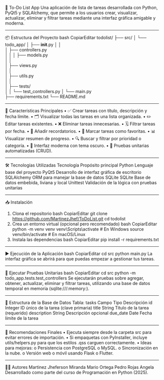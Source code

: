 📝 To-Do List App
Una aplicación de lista de tareas desarrollada con Python, PyQt5 y SQLAlchemy, que permite a los usuarios crear, visualizar, actualizar, eliminar y filtrar tareas mediante una interfaz gráfica amigable y moderna.
________________________________________
📦 Estructura del Proyecto
bash
CopiarEditar
todolist/
├── src/
│   └── todo_app/
│       ├── __init__.py 
│       │   
│       ├── controllers.py    
│       │
│       ├── models.py      
│       │   
│       ├── views.py       
│       │   
│       ├── utils.py        
│       │   
│       ├── tests/          
│       │   └── test_controllers.py
│       └── main.py         
├── requirements.txt
└── README.md
________________________________________
🚀 Características Principales
•	✅ Crear tareas con título, descripción y fecha límite.
•	🗂 Visualizar todas las tareas en una lista organizada.
•	✏ Editar tareas existentes.
•	❌ Eliminar tareas innecesarias.
•	🗓 Filtrar tareas por fecha.
•	🔔 Añadir recordatorios.
•	📌 Marcar tareas como favoritas.
•	📊 Visualizar resumen de progreso.
•	🔍 Buscar y filtrar por prioridad o categoría.
•	🎨 Interfaz moderna con tema oscuro.
•	🧪 Pruebas unitarias automatizadas (CRUD).
________________________________________
🛠 Tecnologías Utilizadas
Tecnología	Propósito principal
Python	Lenguaje base del proyecto
PyQt5	Desarrollo de interfaz gráfica de escritorio
SQLAlchemy	ORM para manejar la base de datos SQLite
SQLite	Base de datos embebida, liviana y local
Unittest	Validación de la lógica con pruebas unitarias
________________________________________
📥 Instalación
1. Clona el repositorio
bash
CopiarEditar
git clone https://github.com/MartinezJhef/ToDoList.git
cd todolist
2. Crea un entorno virtual (opcional pero recomendado)
bash
CopiarEditar
python -m venv venv
venv\Scripts\activate    # En Windows
source venv/bin/activate # En macOS/Linux
3. Instala las dependencias
bash
CopiarEditar
pip install -r requirements.txt
________________________________________
▶ Ejecución de la Aplicación
bash
CopiarEditar
cd src
python main.py
La interfaz gráfica se abrirá para que puedas empezar a gestionar tus tareas.
________________________________________
🧪 Ejecutar Pruebas Unitarias
bash
CopiarEditar
cd src
python -m todo_app.tests.test_controllers
Se ejecutarán pruebas sobre agregar, obtener, actualizar, eliminar y filtrar tareas, utilizando una base de datos temporal en memoria (sqlite:///:memory:).
________________________________________
🧱 Estructura de la Base de Datos
Tabla: tasks
Campo	Tipo	Descripción
id	Integer	ID único de la tarea (clave primaria)
title	String	Título de la tarea (requerido)
description	String	Descripción opcional
due_date	Date	Fecha límite de la tarea
________________________________________
📌 Recomendaciones Finales
•	Ejecuta siempre desde la carpeta src para evitar errores de importación.
•	Si empaquetas con PyInstaller, incluye utils/helpers.py para que los estilos .qss carguen correctamente.
•	Ideas para mejoras:
o	Persistencia con PostgreSQL o MySQL.
o	Sincronización en la nube.
o	Versión web o móvil usando Flask o Flutter.
________________________________________
👨‍💻 Autores
Martinez Jheferson 
Miranda Mario
Ortega Pedro 
Rojas Angela 
Desarrollado como parte del curso de Programación en Python (2025).


